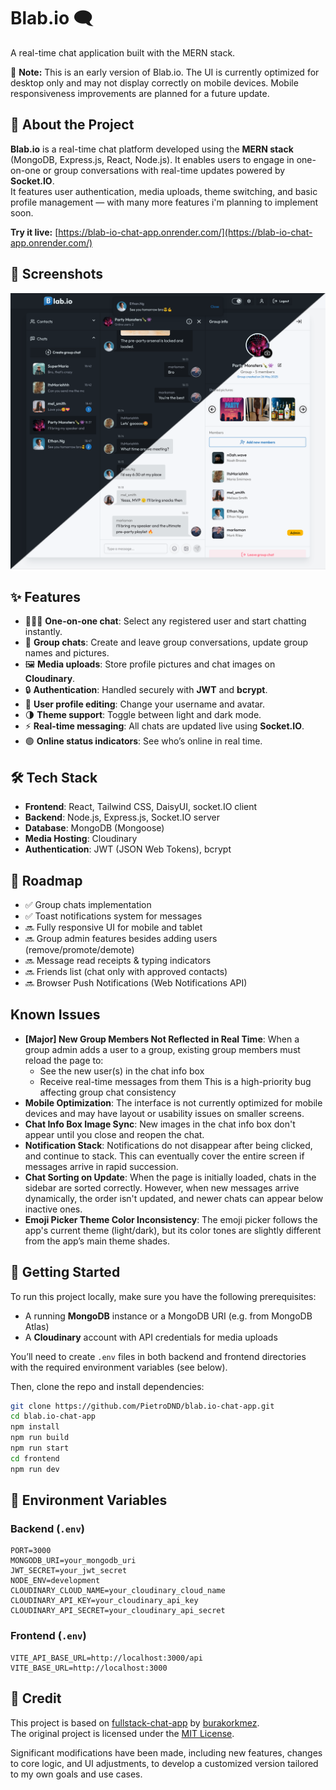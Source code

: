# Blab.io 🗨️  
A real-time chat application built with the MERN stack.

🚧 **Note:** This is an early version of Blab.io. The UI is currently optimized for desktop only and may not display correctly on mobile devices. Mobile responsiveness improvements are planned for a future update.

## 🚀 About the Project

**Blab.io** is a real-time chat platform developed using the **MERN stack** (MongoDB, Express.js, React, Node.js). It enables users to engage in one-on-one or group conversations with real-time updates powered by **Socket.IO**.  
It features user authentication, media uploads, theme switching, and basic profile management — with many more features i'm planning to implement soon.

**Try it live:** [https://blab-io-chat-app.onrender.com/](https://blab-io-chat-app.onrender.com/)

## 📸 Screenshots

![Blab.io UI](/blab-preview.png)

## ✨ Features

- 🧑‍🤝‍🧑 **One-on-one chat**: Select any registered user and start chatting instantly.
- 👥 **Group chats**: Create and leave group conversations, update group names and pictures.
- 🖼️ **Media uploads**: Store profile pictures and chat images on **Cloudinary**.
- 🔒 **Authentication**: Handled securely with **JWT** and **bcrypt**.
- 🧑 **User profile editing**: Change your username and avatar.
- 🌗 **Theme support**: Toggle between light and dark mode.
- ⚡ **Real-time messaging**: All chats are updated live using **Socket.IO**.
- 🟢 **Online status indicators**: See who’s online in real time.

## 🛠️ Tech Stack

- **Frontend**: React, Tailwind CSS, DaisyUI, socket.IO client
- **Backend**: Node.js, Express.js, Socket.IO server
- **Database**: MongoDB (Mongoose)
- **Media Hosting**: Cloudinary
- **Authentication**: JWT (JSON Web Tokens), bcrypt

## 🔮 Roadmap

- ✅ Group chats implementation
- ✅ Toast notifications system for messages
- 🔜 Fully responsive UI for mobile and tablet
- 🔜 Group admin features besides adding users (remove/promote/demote)
- 🔜 Message read receipts & typing indicators
- 🔜 Friends list (chat only with approved contacts)
- 🔜 Browser Push Notifications (Web Notifications API)

## Known Issues

- **[Major] New Group Members Not Reflected in Real Time**: When a group admin adds a user to a group, existing group members must reload the page to:
  - See the new user(s) in the chat info box
  - Receive real-time messages from them
  This is a high-priority bug affecting group chat consistency
- **Mobile Optimization**: The interface is not currently optimized for mobile devices and may have layout or usability issues on smaller screens.
- **Chat Info Box Image Sync**: New images in the chat info box don't appear until you close and reopen the chat.
- **Notification Stack**: Notifications do not disappear after being clicked, and continue to stack. This can eventually cover the entire screen if messages arrive in rapid succession.
- **Chat Sorting on Update**: When the page is initially loaded, chats in the sidebar are sorted correctly. However, when new messages arrive dynamically, the order isn't updated, and newer chats can appear below inactive ones.
- **Emoji Picker Theme Color Inconsistency**: The emoji picker follows the app's current theme (light/dark), but its color tones are slightly different from the app’s main theme shades.


## 📂 Getting Started

To run this project locally, make sure you have the following prerequisites:

- A running **MongoDB** instance or a MongoDB URI (e.g. from MongoDB Atlas)
- A **Cloudinary** account with API credentials for media uploads

You’ll need to create `.env` files in both backend and frontend directories with the required environment variables (see below).

Then, clone the repo and install dependencies:

```bash
git clone https://github.com/PietroDND/blab.io-chat-app.git
cd blab.io-chat-app
npm install
npm run build
npm run start
cd frontend
npm run dev
```

## 🔧 Environment Variables

### Backend (`.env`)
```env
PORT=3000
MONGODB_URI=your_mongodb_uri
JWT_SECRET=your_jwt_secret
NODE_ENV=development
CLOUDINARY_CLOUD_NAME=your_cloudinary_cloud_name
CLOUDINARY_API_KEY=your_cloudinary_api_key
CLOUDINARY_API_SECRET=your_cloudinary_api_secret
```

### Frontend (`.env`)
```env
VITE_API_BASE_URL=http://localhost:3000/api
VITE_BASE_URL=http://localhost:3000
```

## 📄 Credit

This project is based on [fullstack-chat-app](https://github.com/burakorkmez/fullstack-chat-app) by [burakorkmez](https://github.com/burakorkmez).  
The original project is licensed under the [MIT License](https://opensource.org/licenses/MIT).

Significant modifications have been made, including new features, changes to core logic, and UI adjustments, to develop a customized version tailored to my own goals and use cases.
